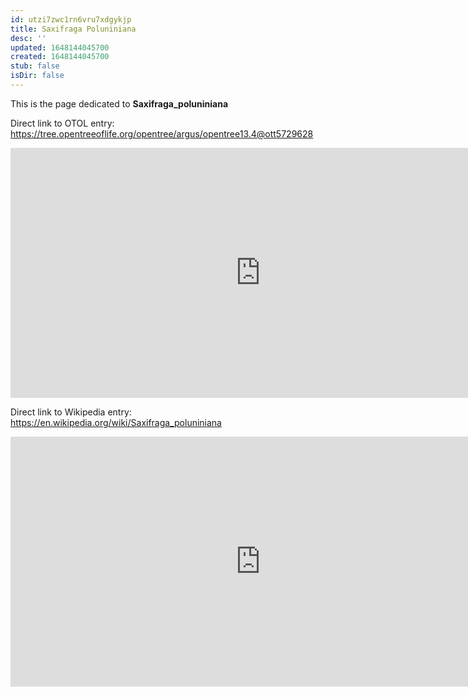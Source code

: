 ```yaml
---
id: utzi7zwc1rn6vru7xdgykjp
title: Saxifraga Poluniniana
desc: ''
updated: 1648144045700
created: 1648144045700
stub: false
isDir: false
---
```

This is the page dedicated to **Saxifraga_poluniniana**


Direct link to OTOL entry: https://tree.opentreeoflife.org/opentree/argus/opentree13.4@ott5729628



<html>
    <body>
    <iframe src="https://tree.opentreeoflife.org/opentree/argus/opentree13.4@ott5729628"
    width="800" height="400" frameborder="0" allowfullscreen> </iframe>
    </body>
</html>
    


Direct link to Wikipedia entry: https://en.wikipedia.org/wiki/Saxifraga_poluniniana



<html>
    <body>
    <iframe src="https://en.wikipedia.org/wiki/Saxifraga_poluniniana"
    width="800" height="400" frameborder="0" allowfullscreen> </iframe>
    </body>
</html>
    
